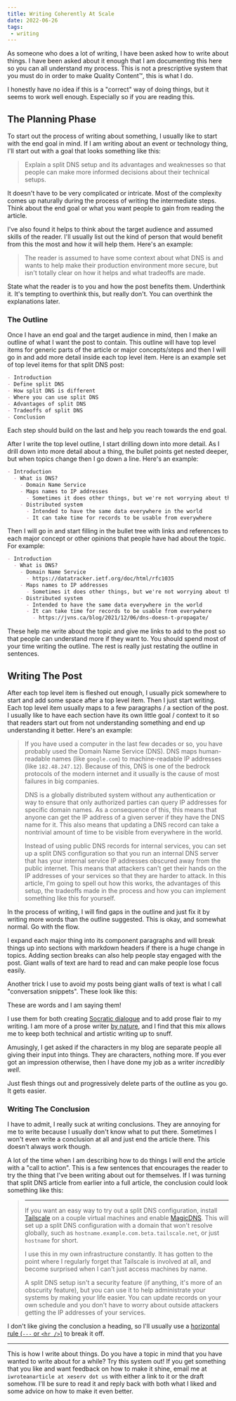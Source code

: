 ```yaml
---
title: Writing Coherently At Scale
date: 2022-06-26
tags:
 - writing
---
```


As someone who does a lot of writing, I have been asked how to write about
things. I have been asked about it enough that I am documenting this here so you
can all understand my process. This is not a prescriptive system that you must
do in order to make Quality Content™️, this is what I do.

<xeblog-conv name="Cadey" mood="coffee">I honestly have no idea if this is a
"correct" way of doing things, but it seems to work well enough. Especially so
if you are reading this.</xeblog-conv>

<xeblog-hero file="great-wave-cyberpunk" prompt="the great wave off of kanagawa, cyberpunk, hanzi inscription"></xeblog-hero>

## The Planning Phase

To start out the process of writing about something, I usually like to start
with the end goal in mind. If I am writing about an event or technology thing,
I'll start out with a goal that looks something like this:

> Explain a split DNS setup and its advantages and weaknesses so that people can
> make more informed decisions about their technical setups.

It doesn't have to be very complicated or intricate. Most of the complexity
comes up naturally during the process of writing the intermediate steps. Think
about the end goal or what you want people to gain from reading the article. 

I've also found it helps to think about the target audience and assumed skills
of the reader. I'll usually list out the kind of person that would benefit from
this the most and how it will help them. Here's an example:

> The reader is assumed to have some context about what DNS is and wants to help
> make their production environment more secure, but isn't totally clear on how
> it helps and what tradeoffs are made.

State what the reader is to you and how the post benefits them. Underthink it.
It's tempting to overthink this, but really don't. You can overthink the
explanations later.

### The Outline

Once I have an end goal and the target audience in mind, then I make an outline
of what I want the post to contain. This outline will have top level items for
generic parts of the article or major concepts/steps and then I will go in and
add more detail inside each top level item. Here is an example set of top level
items for that split DNS post:

```markdown
- Introduction
- Define split DNS
- How split DNS is different
- Where you can use split DNS
- Advantages of split DNS
- Tradeoffs of split DNS
- Conclusion
```

Each step should build on the last and help you reach towards the end goal. 

After I write the top level outline, I start drilling down into more detail. As
I drill down into more detail about a thing, the bullet points get nested
deeper, but when topics change then I go down a line. Here's an example:

```markdown
- Introduction
  - What is DNS?
    - Domain Name Service
    - Maps names to IP addresses
      - Sometimes it does other things, but we're not worrying about that today
    - Distributed system
      - Intended to have the same data everywhere in the world
      - It can take time for records to be usable from everywhere
```

Then I will go in and start filling in the bullet tree with links and references
to each major concept or other opinions that people have had about the topic.
For example:

```markdown
- Introduction
  - What is DNS?
    - Domain Name Service
      - https://datatracker.ietf.org/doc/html/rfc1035
    - Maps names to IP addresses
      - Sometimes it does other things, but we're not worrying about that today
    - Distributed system
      - Intended to have the same data everywhere in the world
      - It can take time for records to be usable from everywhere
        - https://jvns.ca/blog/2021/12/06/dns-doesn-t-propagate/
```

These help me write about the topic and give me links to add to the post so that
people can understand more if they want to. You should spend most of your time
writing the outline. The rest is really just restating the outline in sentences.

## Writing The Post

After each top level item is fleshed out enough, I usually pick somewhere to
start and add some space after a top level item. Then I just start writing. Each
top level item usually maps to a few paragraphs / a section of the post. I
usually like to have each section have its own little goal / context to it so
that readers start out from not understanding something and end up understanding
it better. Here's an example:

> If you have used a computer in the last few decades or so, you have probably
> used the Domain Name Service (DNS). DNS maps human-readable names (like
> `google.com`) to machine-readable IP addresses (like `182.48.247.12`). Because
> of this, DNS is one of the bedrock protocols of the modern internet and it
> usually is the cause of most failures in big companies.
> 
> DNS is a globally distributed system without any authentication or way to
> ensure that only authorized parties can query IP addresses for specific domain
> names. As a consequence of this, this means that anyone can get the IP address
> of a given server if they have the DNS name for it. This also means that
> updating a DNS record can take a nontrivial amount of time to be visible from
> everywhere in the world.
> 
> Instead of using public DNS records for internal services, you can set up a
> split DNS configuration so that you run an internal DNS server that has your
> internal service IP addresses obscured away from the public internet. This
> means that attackers can't get their hands on the IP addresses of your
> services so that they are harder to attack. In this article, I'm going to
> spell out how this works, the advantages of this setup, the tradeoffs made in
> the process and how you can implement something like this for yourself.

In the process of writing, I will find gaps in the outline and just fix it by
writing more words than the outline suggested. This is okay, and somewhat
normal. Go with the flow.

I expand each major thing into its component paragraphs and will break things up
into sections with markdown headers if there is a huge change in topics. Adding
section breaks can also help people stay engaged with the post. Giant walls of
text are hard to read and can make people lose focus easily. 

Another trick I use to avoid my posts being giant walls of text is what I call
"conversation snippets". These look like this:

<xeblog-conv name="Mara" mood="hacker">These are words and I am saying
them!</xeblog-conv>

I use them for both creating [Socratic
dialogue](https://en.wikipedia.org/wiki/Socratic_dialogue) and to add prose
flair to my writing. I am more of a prose writer [by
nature](https://xeiaso.net/blog/the-oasis), and I find that this mix allows me
to keep both technical and artistic writing up to snuff.

<xeblog-conv name="Cadey" mood="enby">Amusingly, I get asked if the characters
in my blog are separate people all giving their input into things. They are
characters, nothing more. If you ever got an impression otherwise, then I have
done my job as a writer _incredibly well_.</xeblog-conv>

Just flesh things out and progressively delete parts of the outline as you go.
It gets easier.

### Writing The Conclusion

I have to admit, I really suck at writing conclusions. They are annoying for me
to write because I usually don't know what to put there. Sometimes I won't even
write a conclusion at all and just end the article there. This doesn't always
work though.

A lot of the time when I am describing how to do things I will end the article
with a "call to action". This is a few sentences that encourages the reader to
try the thing that I've been writing about out for themselves. If I was turning
that split DNS article from earlier into a full article, the conclusion
could look something like this:

> ---
>
> If you want an easy way to try out a split DNS configuration, install
> [Tailscale](https://tailscale.com/) on a couple virtual machines and enable
> [MagicDNS](https://tailscale.com/kb/1081/magicdns/). This will set up a split
> DNS configuration with a domain that won't resolve globally, such as
> `hostname.example.com.beta.tailscale.net`, or just `hostname` for short.
> 
> I use this in my own infrastructure constantly. It has gotten to the point
> where I regularly forget that Tailscale is involved at all, and become
> surprised when I can't just access machines by name.
> 
> A split DNS setup isn't a security feature (if anything, it's more of an
> obscurity feature), but you can use it to help administrate your systems by
> making your life easier. You can update records on your own schedule and you
> don't have to worry about outside attackers getting the IP addresses of your
> services.

I don't like giving the conclusion a heading, so I'll usually use a [horizontal
rule (`---` or `<hr
/>`)](https://www.coffeecup.com/help/articles/what-is-a-horizontal-rule/) to
break it off.

---

This is how I write about things. Do you have a topic in mind that you have
wanted to write about for a while? Try this system out! If you get something
that you like and want feedback on how to make it shine, email me at
`iwroteanarticle at xeserv dot us` with either a link to it or the draft
somehow. I'll be sure to read it and reply back with both what I liked and some
advice on how to make it even better.
